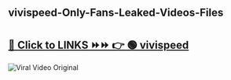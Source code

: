 
 ## vivispeed-Only-Fans-Leaked-Videos-Files

# <h2><a href="https://mediaupload.pro?vivispeed">🔗 Click to LINKS ⏩⏩ 👉 🟢 vivispeed </a></h2>

<a href="https://mediaupload.pro?vivispeed" rel="nofollow" data-target="animated-image.originalLink"><img src="https://i.ibb.co.com/xMMVF88/686577567.gif" alt="Viral Video Original" style="max-width: 100%; display: inline-block;" data-target="animated-image.originalImage"></a>
